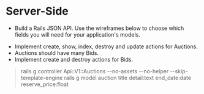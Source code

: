 # Server-Side
* Build a Rails JSON API. Use the wireframes below to choose which fields you will need for your application's models.

- Implement create, show, index, destroy and update actions for Auctions.
- Auctions should have many Bids.
- Implement create and destroy actions for Bids.

> rails g controller Api::V1::Auctions --no-assets --no-helper --skip-template-engine
> rails g model auction title detail:text end_date:date reserve_price:float
